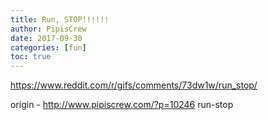 ```yaml
---
title: Run, STOP!!!!!!
author: PipisCrew
date: 2017-09-30
categories: [fun]
toc: true
---
```


https://www.reddit.com/r/gifs/comments/73dw1w/run_stop/

origin - http://www.pipiscrew.com/?p=10246 run-stop